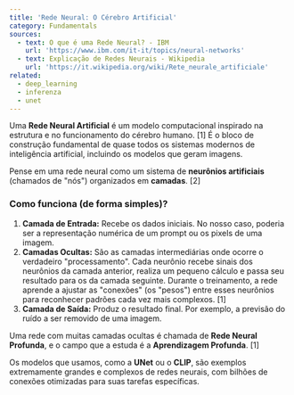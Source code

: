 ```yaml
---
title: 'Rede Neural: O Cérebro Artificial'
category: Fundamentals
sources:
  - text: O que é uma Rede Neural? - IBM
    url: 'https://www.ibm.com/it-it/topics/neural-networks'
  - text: Explicação de Redes Neurais - Wikipedia
    url: 'https://it.wikipedia.org/wiki/Rete_neurale_artificiale'
related:
  - deep_learning
  - inferenza
  - unet
---
```


Uma **Rede Neural Artificial** é um modelo computacional inspirado na estrutura e no funcionamento do cérebro humano. [1] É o bloco de construção fundamental de quase todos os sistemas modernos de inteligência artificial, incluindo os modelos que geram imagens.

Pense em uma rede neural como um sistema de **neurônios artificiais** (chamados de "nós") organizados em **camadas**. [2]

### Como funciona (de forma simples)?

1.  **Camada de Entrada:** Recebe os dados iniciais. No nosso caso, poderia ser a representação numérica de um prompt ou os pixels de uma imagem.
2.  **Camadas Ocultas:** São as camadas intermediárias onde ocorre o verdadeiro "processamento". Cada neurônio recebe sinais dos neurônios da camada anterior, realiza um pequeno cálculo e passa seu resultado para os da camada seguinte. Durante o treinamento, a rede aprende a ajustar as "conexões" (os "pesos") entre esses neurônios para reconhecer padrões cada vez mais complexos. [1]
3.  **Camada de Saída:** Produz o resultado final. Por exemplo, a previsão do ruído a ser removido de uma imagem.

Uma rede com muitas camadas ocultas é chamada de **Rede Neural Profunda**, e o campo que a estuda é a **Aprendizagem Profunda**. [1]

Os modelos que usamos, como a **UNet** ou o **CLIP**, são exemplos extremamente grandes e complexos de redes neurais, com bilhões de conexões otimizadas para suas tarefas específicas.
